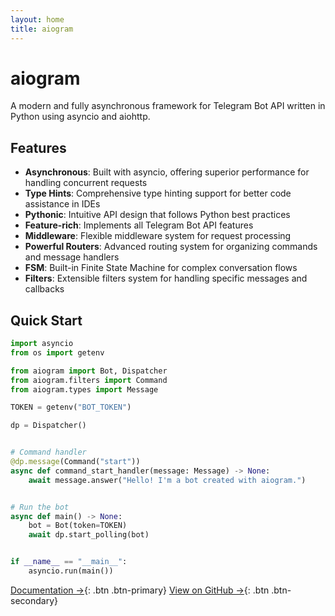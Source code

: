 ```yaml
---
layout: home
title: aiogram
---
```


# aiogram

A modern and fully asynchronous framework for Telegram Bot API written in Python using asyncio and aiohttp.

## Features

- **Asynchronous**: Built with asyncio, offering superior performance for handling concurrent requests
- **Type Hints**: Comprehensive type hinting support for better code assistance in IDEs
- **Pythonic**: Intuitive API design that follows Python best practices
- **Feature-rich**: Implements all Telegram Bot API features
- **Middleware**: Flexible middleware system for request processing
- **Powerful Routers**: Advanced routing system for organizing commands and message handlers
- **FSM**: Built-in Finite State Machine for complex conversation flows
- **Filters**: Extensible filters system for handling specific messages and callbacks

## Quick Start

```python
import asyncio
from os import getenv

from aiogram import Bot, Dispatcher
from aiogram.filters import Command
from aiogram.types import Message

TOKEN = getenv("BOT_TOKEN")

dp = Dispatcher()


# Command handler
@dp.message(Command("start"))
async def command_start_handler(message: Message) -> None:
    await message.answer("Hello! I'm a bot created with aiogram.")


# Run the bot
async def main() -> None:
    bot = Bot(token=TOKEN)
    await dp.start_polling(bot)


if __name__ == "__main__":
    asyncio.run(main())
```

[Documentation →](https://docs.aiogram.dev){: .btn .btn-primary}
[View on GitHub →](https://github.com/aiogram/aiogram){: .btn .btn-secondary} 
